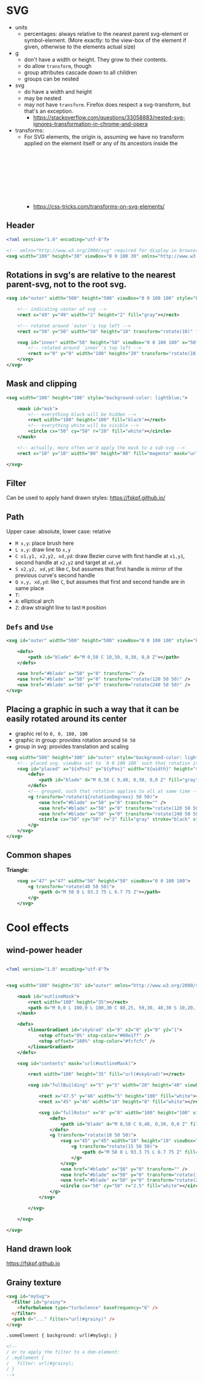 # SVG

- units
  - percentages: always relative to the nearest parent svg-element or symbol-element. (More exactly: to the view-box of the element if given, otherwise to the elements actual size)
- g
  - don't have a width or height. They grow to their contents.
  - do allow `transform`, though
  - group attributes cascade down to all children
  - groups can be nested
- svg
  - do have a width and height
  - may be nested
  - may not have `transform`. Firefox does respect a svg-transform, but that's an exception.
    - https://stackoverflow.com/questions/33058883/nested-svg-ignores-transformation-in-chrome-and-opera
- transforms:
  - For SVG elements, the origin is, assuming we have no transform applied on the element itself or any of its ancestors inside the <svg> element, at the 0 0 point of the next parent svg.
    - https://css-tricks.com/transforms-on-svg-elements/

## Header

```svg
<?xml version="1.0" encoding="utf-8"?>

<!-- xmlns="http://www.w3.org/2000/svg" required for display in browsers -->
<svg width="100" height="30" viewBox="0 0 100 30" xmlns="http://www.w3.org/2000/svg">
```

## Rotations in svg's are relative to the nearest parent-svg, not to the root svg.

```svg
<svg id="outer" width="500" height="500" viewBox="0 0 100 100" style="background-color: lightblue;">

    <!-- indicating center of svg -->
    <rect x="49" y="49" width="2" height="2" fill="gray"></rect>

    <!-- rotated around `outer`'s top left -->
    <rect x="50" y="50" width="50" height="10" transform="rotate(10)" fill="#629c70"></rect>

    <svg id="inner" width="50" height="50" viewBox="0 0 100 100" x="50" y="50" style="background-color: red;">
        <!-- rotated around `inner`'s top left -->
        <rect x="0" y="0" width="100" height="20" transform="rotate(10)" fill="#62819c"></rect>
    </svg>
</svg>
```

## Mask and clipping

```svg
<svg width="100" height="100" style="background-color: lightblue;">

    <mask id="msk">
        <!-- everything black will be hidden -->
        <rect width="100" height="100" fill="black"></rect>
        <!-- everything white will be visible -->
        <circle cx="50" cy="50" r="20" fill="white"></circle>
    </mask>

    <!-- actually, more often we'd apply the mask to a sub-svg -->
    <rect x="10" y="10" width="80" height="80" fill="magenta" mask="url(#msk)"></rect>

</svg>
```

## Filter

Can be used to apply hand drawn styles:
https://fskpf.github.io/

## Path

Upper case: absolute, lower case: relative

- `M x,y`: place brush here
- `L x,y`: draw line to `x,y`
- `C x1,y1, x2,y2, xd,yd`: draw Bezier curve with first handle at `x1,y1`, second handle at `x2,y2` and target at `xd,yd`
- `S x2,y2, xd,yd`: like `C`, but assumes that first handle is mirror of the previous curve's second handle
- `Q x,y, xd,yd`: like `C`, but assumes that first and second handle are in same place
- `T`:
- `A`: elliptical arch
- `Z`: draw straight line to last `M` position

## `Defs` and `Use`

```svg
<svg id="outer" width="500" height="500" viewBox="0 0 100 100" style="background-color: lightblue;">

    <defs>
        <path id="blade" d="M 0,50 C 10,50, 0,30, 0,0 Z"></path>
    </defs>

    <use href="#blade" x="50" y="0" transform="" />
    <use href="#blade" x="50" y="0" transform="rotate(120 50 50)" />
    <use href="#blade" x="50" y="0" transform="rotate(240 50 50)" />
</svg>
```

## Placing a graphic in such a way that it can be easily rotated around its center

- graphic rel to `0, 0, 100, 100`
- graphic in group: provides rotation around `50 50`
- group in svg: provides translation and scaling

```svg
<svg width="500" height="300" id="outer" style="background-color: lightblue;">
    <!-- placed svg. viewBox set to `0 0 100 100` such that rotation is around `50 50` -->
    <svg id="placed" x="${xPos}" y="${yPos}" width="${width}" height="${width}" viewBox="0 0 100 100">
        <defs>
            <path id="blade" d="M 0,50 C 9,40, 0,30, 0,0 Z" fill="gray" stroke="black" stroke-width="0.1"></path>
        </defs>
        <!-- grouped, such that rotation applies to all at same time -->
        <g transform="rotate(${rotationDegrees} 50 50)">
            <use href="#blade" x="50" y="0" transform="" />
            <use href="#blade" x="50" y="0" transform="rotate(120 50 50)" />
            <use href="#blade" x="50" y="0" transform="rotate(240 50 50)" />
            <circle cx="50" cy="50" r="3" fill="gray" stroke="black" stroke-width="0.1"></circle>
        </g>
    </svg>
</svg>
```

## Common shapes

**Triangle**:

```svg
    <svg x="47" y="47" width="50" height="50" viewBox="0 0 100 100">
        <g transform="rotate(40 50 50)">
            <path d="M 50 0 L 93.3 75 L 6.7 75 Z"></path>
        </g>
    </svg>
```

# Cool effects

## wind-power header

```svg

<?xml version="1.0" encoding="utf-8"?>


<svg width="100" height="35" id="outer" xmlns="http://www.w3.org/2000/svg">

    <mask id="outlineMask">
        <rect width="100" height="35"></rect>
        <path d="M 0,0 L 100,0 L 100,30 C 80,25, 59,30, 40,30 S 10,20, 0, 25 Z" fill="white"></path>
    </mask>

    <defs>
        <linearGradient id="skyGrad" x1="0" x2="0" y1="0" y2="1">
            <stop offset="0%" stop-color="#00e1ff" />
            <stop offset="100%" stop-color="#fcfcfc" />
        </linearGradient>
    </defs>

    <svg id="contents" mask="url(#outlineMask)">

        <rect width="100" height="35" fill="url(#skyGrad)"></rect>

        <svg id="fullBuilding" x="5" y="5" width="20" height="40" viewBox="0 0 100 200">

            <rect x="47.5" y="46" width="5" height="100" fill="white"></rect>
            <rect x="45" y="46" width="10" height="8" fill="white"></rect>

            <svg id="fullRotor" x="0" y="0" width="100" height="100" viewBox="0 0 100 100">
                <defs>
                    <path id="blade" d="M 0,50 C 9,40, 0,30, 0,0 Z" fill="white"></path>
                </defs>
                <g transform="rotate(10 50 50)">
                    <svg x="45" y="45" width="10" height="10" viewBox="0 0 100 100">
                        <g transform="rotate(15 50 50)">
                            <path d="M 50 0 L 93.3 75 L 6.7 75 Z" fill="white"></path>
                        </g>
                    </svg>
                    <use href="#blade" x="50" y="0" transform="" />
                    <use href="#blade" x="50" y="0" transform="rotate(120 50 50)" />
                    <use href="#blade" x="50" y="0" transform="rotate(240 50 50)" />
                    <circle cx="50" cy="50" r="2.5" fill="white"></circle>
                </g>
            </svg>

        </svg>

    </svg>

</svg>
```

## Hand drawn look

https://fskpf.github.io

## Grainy texture

```html
<svg id="mySvg">
  <filter id="grainy">
    <feTurbulence type="turbulence" baseFrequency="6" />
  </filter>
  <path d="..." filter="url(#grainy)" />
</svg>

.someElement { background: url(#mySvg); }

<!-- 
/ or to apply the filter to a dom-element: 
/ .myElement { 
/   filter: url(#grainy); 
/ }
-->
```
